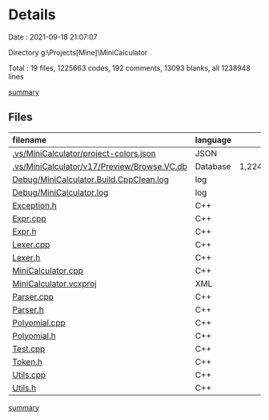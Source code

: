 # Details

Date : 2021-09-18 21:07:07

Directory g:\Projects\[Mine]\MiniCalculator

Total : 19 files,  1225663 codes, 192 comments, 13093 blanks, all 1238948 lines

[summary](results.md)

## Files
| filename | language | code | comment | blank | total |
| :--- | :--- | ---: | ---: | ---: | ---: |
| [.vs/MiniCalculator/project-colors.json](/.vs/MiniCalculator/project-colors.json) | JSON | 16 | 0 | 0 | 16 |
| [.vs/MiniCalculator/v17/Preview/Browse.VC.db](/.vs/MiniCalculator/v17/Preview/Browse.VC.db) | Database | 1,224,332 | 0 | 12,821 | 1,237,153 |
| [Debug/MiniCalculator.Build.CppClean.log](/Debug/MiniCalculator.Build.CppClean.log) | log | 18 | 0 | 1 | 19 |
| [Debug/MiniCalculator.log](/Debug/MiniCalculator.log) | log | 11 | 0 | 1 | 12 |
| [Exception.h](/Exception.h) | C++ | 39 | 0 | 12 | 51 |
| [Expr.cpp](/Expr.cpp) | C++ | 166 | 0 | 29 | 195 |
| [Expr.h](/Expr.h) | C++ | 71 | 135 | 17 | 223 |
| [Lexer.cpp](/Lexer.cpp) | C++ | 94 | 7 | 29 | 130 |
| [Lexer.h](/Lexer.h) | C++ | 25 | 0 | 4 | 29 |
| [MiniCalculator.cpp](/MiniCalculator.cpp) | C++ | 93 | 1 | 26 | 120 |
| [MiniCalculator.vcxproj](/MiniCalculator.vcxproj) | XML | 164 | 0 | 0 | 164 |
| [Parser.cpp](/Parser.cpp) | C++ | 132 | 0 | 23 | 155 |
| [Parser.h](/Parser.h) | C++ | 28 | 12 | 10 | 50 |
| [Polyomial.cpp](/Polyomial.cpp) | C++ | 161 | 0 | 44 | 205 |
| [Polyomial.h](/Polyomial.h) | C++ | 30 | 0 | 7 | 37 |
| [Test.cpp](/Test.cpp) | C++ | 99 | 0 | 26 | 125 |
| [Token.h](/Token.h) | C++ | 30 | 27 | 8 | 65 |
| [Utils.cpp](/Utils.cpp) | C++ | 113 | 0 | 23 | 136 |
| [Utils.h](/Utils.h) | C++ | 41 | 10 | 12 | 63 |

[summary](results.md)